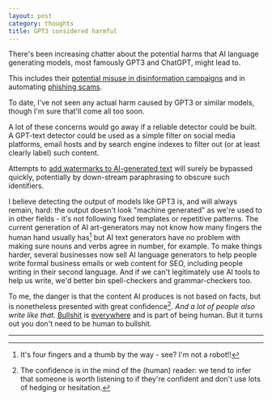 ```yaml
---
layout: post
category: thoughts
title: GPT3 considered harmful
---
```


There's been increasing chatter about the potential harms that AI language generating models, most famously GPT3 and ChatGPT, might lead to. 

This includes their [potential misuse in disinformation campaigns](https://openai.com/blog/forecasting-misuse/)
and in automating [phishing scams](https://www.csoonline.com/article/3685368/study-shows-attackers-can-use-chatgpt-to-significantly-enhance-phishing-and-bec-scams.html).

To date, I've not seen any actual harm caused by GPT3 or similar models, though I'm sure that'll come all too soon.

A lot of these concerns would go away if a reliable detector could be built. A GPT-text detector could be used as a simple filter on social media platforms, email hosts and by search engine indexes to filter out (or at least clearly label) such content.

Attempts to [add watermarks to AI-generated text](https://www.newscientist.com/article/2350655-openai-is-developing-a-watermark-to-identify-work-from-its-gpt-text-ai/) will surely be bypassed quickly, potentially by down-stream paraphrasing to obscure such identifiers.

I believe detecting the output of models like GPT3 is, and will always remain, hard: the output doesn't look "machine generated" as we're used to in other fields - it's not following fixed templates or repetitive patterns. The current generation of AI art-generators may not know how many fingers the human hand usually has[^1] but AI text generators have no problem with making sure nouns and verbs agree in number, for example. To make things harder, several businesses now sell AI language generators to help people write formal business emails or web content for SEO, including people writing in their second language. And if we can't legitimately use AI tools to help us write, we'd better bin spell-checkers and grammar-checkers too. 

To me, the danger is that the content AI produces is not based on facts, but is nonetheless presented with great confidence[^2]. <i>And a lot of people also write like that.</i>  [Bullshit](https://press.princeton.edu/books/hardcover/9780691122946/on-bullshit) is [everywhere](https://www.bitebackpublishing.com/books/post-truth) and is part of being human. But it turns out you don't need to be human to bullshit. 





----
[^1]: It's four fingers and a thumb by the way - see? I'm not a robot!!
[^2]: The confidence is in the mind of the (human) reader: we tend to infer that someone is worth listening to if they're confident and don't use lots of hedging or hesitation. 
